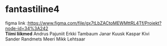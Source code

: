 # fantastiline4
figma link :https://www.figma.com/file/gx7tLbZACtoMEWMttRL4Tf/Projekt?node-id=34%3A242 <br>
__Tiimi liikmed__
Andrus Pajuniit
Erkki Tambaum
Janar Kuusk
Kaspar Kivi
Sander Randmets
Meeri
Mikk Lehtsaar
